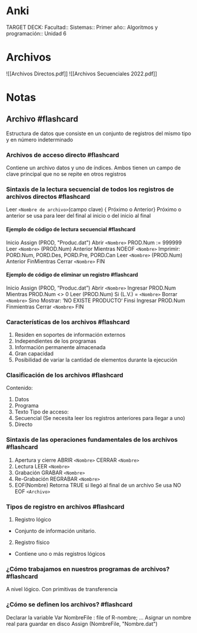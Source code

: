 # Anki
TARGET DECK: Facultad::  Sistemas:: Primer año:: Algoritmos y programación:: Unidad 6
# Archivos
![[Archivos Directos.pdf]]
![[Archivos Secuenciales 2022.pdf]]
# Notas
## Archivo #flashcard
Estructura de datos que consiste en un conjunto de registros del mismo tipo y en número indeterminado
<!--ID: 1700071125468-->


### Archivos de acceso directo #flashcard
Contiene un archivo datos y uno de índices. Ambos tienen un campo de clave principal que no se repite en otros registros
<!--ID: 1700071125475-->


### Sintaxis de la lectura secuencial de todos los registros de archivos directos #flashcard
Leer ```<Nombre de archivo>```(campo clave) { Próximo o Anterior}
Próximo o anterior se usa para leer del final al inicio o del inicio al final
<!--ID: 1700071125481-->


#### Ejemplo de código de lectura secuencial #flashcard
Inicio
Assign (PROD, "Produc.dat")
Abrir ````````````<Nombre>````````````
PROD.Num := 999999
Leer ````````````<Nombre>```````````` (PROD.Num) Anterior
Mientras NOEOF `````````<Nombre>`````````
	Imprimir: PORD.Num, PORD.Des, PORD.Pre, PORD.Can
	Leer `````````<Nombre>````````` (PROD.Num) Anterior
FinMientras
Cerrar `````````<Nombre>`````````
FIN
<!--ID: 1700071125486-->


#### Ejemplo de código de eliminar un registro #flashcard
Inicio
Assign (PROD, “Produc.dat”)
Abrir `````````<Nombre>`````````
Ingresar PROD.Num 
Mientras PROD.Num <> 0 
	Leer (PROD.Num) 
	Si (L.V.)  = `````````<Nombre>`````````
		Borrar  `````````<Nombre>`````````
	Sino 
	Mostrar: ‘NO EXISTE PRODUCTO‘ 
	Finsi 
	Ingresar PROD.Num 
Finmientras 
Cerrar `````````<Nombre>`````````
FIN
<!--ID: 1700071125490-->


### Características de los archivos #flashcard
1. Residen en soportes de información externos
2. Independientes de los programas
3. Información permanente almacenada
4. Gran capacidad
5. Posibilidad de variar la cantidad de elementos durante la ejecución
<!--ID: 1700071125498-->


### Clasificación de los archivos #flashcard
Contenido:
1. Datos
2. Programa
3. Texto
Tipo de acceso:
1. Secuencial (Se necesita leer los registros anteriores para llegar a uno)
2. Directo
<!--ID: 1700071125502-->


### Sintaxis de las operaciones fundamentales de los archivos #flashcard
1. Apertura y cierre
ABRIR ```<Nombre>```
CERRAR ```<Nombre>```
2. Lectura
LEER ```<Nombre>```
3. Grabación
GRABAR ```<Nombre>```
4. Re-Grabación
REGRABAR ```<Nombre>```
5. EOF(Nombre)
Retorna TRUE si llegó al final de un archivo
Se usa NO EOF ```<Archivo>```
<!--ID: 1700071125506-->


### Tipos de registro en archivos #flashcard
1. Registro lógico
- Conjunto de información unitario.
2. Registro físico
- Contiene uno o más registros lógicos
<!--ID: 1700071125513-->


### ¿Cómo trabajamos en nuestros programas de archivos? #flashcard
A nivel lógico. Con primitivas de transferencia
<!--ID: 1700071125518-->


### ¿Cómo se definen los archivos? #flashcard
Declarar la variable
Var
	NombreFile : file of R-nombre;
...
Asignar un nombre real para guardar en disco
Assign (NombreFile, "Nombre.dat")
<!--ID: 1700071125523-->
